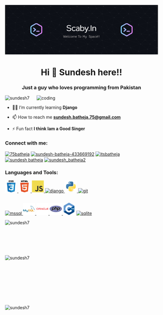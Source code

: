 <img width="800"  src = "./githubgb.png">
<h1 align="center">Hi 👋 Sundesh here!!</h1>
<h3 align="center">Just a guy who loves programming from Pakistan</h3>

<img class = "wdn-stretch remove-corners" align = "right"  alt = "coding" width = "400" src="https://upgifs.com//img/gifs/sJOkC8sAYKuju.gif">

<p align="left"> <img src="https://komarev.com/ghpvc/?username=sundesh7&label=Profile%20views&color=0e75b6&style=flat" alt="sundesh7" /> </p>

- 👨‍💻 I’m currently learning **Django**

- 📫 How to reach me **sundesh.batheja.75@gmail.com**

- ⚡ Fun fact <b>**I think Iam a Good Singer**</b>

<h3 align="left">Connect with me:</h3>
<p align="left">
<a href="https://twitter.com/75batheja" target="blank"><img align="center" src="https://raw.githubusercontent.com/rahuldkjain/github-profile-readme-generator/master/src/images/icons/Social/twitter.svg" alt="75batheja" height="30" width="40" /></a>
<a href="https://linkedin.com/in/sundesh-batheja-433669192" target="blank"><img align="center" src="https://raw.githubusercontent.com/rahuldkjain/github-profile-readme-generator/master/src/images/icons/Social/linked-in-alt.svg" alt="sundesh-batheja-433669192" height="30" width="40" /></a>
<a href="https://instagram.com/itsbatheja" target="blank"><img align="center" src="https://raw.githubusercontent.com/rahuldkjain/github-profile-readme-generator/master/src/images/icons/Social/instagram.svg" alt="itsbatheja" height="30" width="40" /></a>
<a href="https://www.youtube.com/channel/UCC4cxPiUflgs-HkSdZhVMyQ" target="blank"><img align="center" src="https://raw.githubusercontent.com/rahuldkjain/github-profile-readme-generator/master/src/images/icons/Social/youtube.svg" alt="sundesh batheja" height="30" width="40" /></a>
<a href="https://www.hackerrank.com/sundesh_batheja1" target="blank"><img align="center" src="https://raw.githubusercontent.com/rahuldkjain/github-profile-readme-generator/master/src/images/icons/Social/hackerrank.svg" alt="sundesh_batheja2" height="30" width="40" /></a>
</p>

<h3 align="left">Languages and Tools:</h3>
<p align="left"> <a href="https://www.w3schools.com/css/" target="_blank" rel="noreferrer"> <img src="https://raw.githubusercontent.com/devicons/devicon/master/icons/css3/css3-original-wordmark.svg" alt="css3" width="40" height="40"/> </a>  <a href="https://www.w3.org/html/" target="_blank" rel="noreferrer"> <img src="https://raw.githubusercontent.com/devicons/devicon/master/icons/html5/html5-original-wordmark.svg" alt="html5" width="40" height="40"/> </a> <a href="https://developer.mozilla.org/en-US/docs/Web/JavaScript" target="_blank" rel="noreferrer"> <img src="https://raw.githubusercontent.com/devicons/devicon/master/icons/javascript/javascript-original.svg" alt="javascript" width="40" height="40"/> </a>  <a href="https://www.djangoproject.com/" target="_blank" rel="noreferrer"> <img src="https://cdn.worldvectorlogo.com/logos/django.svg" alt="django" width="40" height="40"/> </a> <a href="https://www.python.org" target="_blank" rel="noreferrer"> <img src="https://raw.githubusercontent.com/devicons/devicon/master/icons/python/python-original.svg" alt="python" width="40" height="40"/> </a>  <a href="https://git-scm.com/" target="_blank" rel="noreferrer"> <img src="https://www.vectorlogo.zone/logos/git-scm/git-scm-icon.svg" alt="git" width="40" height="40"/> </a>

<br><a href="https://www.microsoft.com/en-us/sql-server" target="_blank" rel="noreferrer"> <img src="https://www.svgrepo.com/show/303229/microsoft-sql-server-logo.svg" alt="mssql" width="40" height="40"/> </a> <a href="https://www.mysql.com/" target="_blank" rel="noreferrer"> <img src="https://raw.githubusercontent.com/devicons/devicon/master/icons/mysql/mysql-original-wordmark.svg" alt="mysql" width="40" height="40"/> </a> <a href="https://www.oracle.com/" target="_blank" rel="noreferrer"> <img src="https://raw.githubusercontent.com/devicons/devicon/master/icons/oracle/oracle-original.svg" alt="oracle" width="40" height="40"/> </a> <a href="https://www.php.net" target="_blank" rel="noreferrer"> <img src="https://raw.githubusercontent.com/devicons/devicon/master/icons/php/php-original.svg" alt="php" width="40" height="40"/> </a>
  <a>
<img src="https://raw.githubusercontent.com/devicons/devicon/master/icons/cplusplus/cplusplus-original.svg" alt="cplusplus" width="40" height="40"/> </a>
  <a href="https://www.sqlite.org/" target="_blank" rel="noreferrer"> <img src="https://www.vectorlogo.zone/logos/sqlite/sqlite-icon.svg" alt="sqlite" width="40" height="40"/> </a> </p>

<p><img align="left" src="https://github-readme-stats.vercel.app/api/top-langs?username=sundesh7&show_icons=true&theme=dark#gh-dark-mode-only" alt="sundesh7" /></p>
<br><br><br><br><br><br>
<p>&nbsp;<img align="left" src="https://github-readme-stats.vercel.app/api?username=sundesh7&show_icons=true&theme=dark#gh-dark-mode-only" alt="sundesh7" /></p>
<br><br><br><br><br><br><br>
<p><img align="left" src="https://github-readme-streak-stats.herokuapp.com/?user=sundesh7&show_icons=true&theme=dark#gh-dark-mode-only" alt="sundesh7" /></p>
